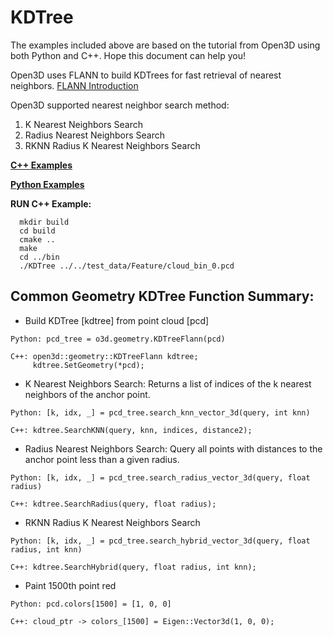 # KDTree
The examples included above are based on the tutorial from Open3D using both Python and C++. Hope this document can help you! 

Open3D uses FLANN to build KDTrees for fast retrieval of nearest neighbors. [FLANN Introduction](https://www.cs.ubc.ca/research/flann/uploads/FLANN/flann_manual-1.8.4.pdf)


Open3D supported nearest neighbor search method:
  1. K Nearest Neighbors Search
  2. Radius Nearest Neighbors Search
  3. RKNN Radius K Nearest Neighbors Search

[**C++ Examples**](https://github.com/LYON-WANG/Learning_Open3D/tree/master/2_KDTree/src)

[**Python Examples**](https://github.com/LYON-WANG/Learning_Open3D/blob/master/2_KDTree/KDTree.py)

**RUN C++ Example:** 
```
  mkdir build
  cd build
  cmake ..
  make
  cd ../bin
  ./KDTree ../../test_data/Feature/cloud_bin_0.pcd
```

## Common Geometry KDTree Function Summary:
  - Build KDTree [kdtree] from point cloud [pcd]
  ```
  Python: pcd_tree = o3d.geometry.KDTreeFlann(pcd)

  C++: open3d::geometry::KDTreeFlann kdtree;
       kdtree.SetGeometry(*pcd);
  ```
  - K Nearest Neighbors Search: Returns a list of indices of the k nearest neighbors of the anchor point.
  ```
  Python: [k, idx, _] = pcd_tree.search_knn_vector_3d(query, int knn)

  C++: kdtree.SearchKNN(query, knn, indices, distance2);
  ```
  - Radius Nearest Neighbors Search: Query all points with distances to the anchor point less than a given radius. 
  ```
  Python: [k, idx, _] = pcd_tree.search_radius_vector_3d(query, float radius)

  C++: kdtree.SearchRadius(query, float radius);
  ```
  - RKNN Radius K Nearest Neighbors Search
  ```
  Python: [k, idx, _] = pcd_tree.search_hybrid_vector_3d(query, float radius, int knn)

  C++: kdtree.SearchHybrid(query, float radius, int knn);
  ```
  - Paint 1500th point red
  ```
  Python: pcd.colors[1500] = [1, 0, 0]

  C++: cloud_ptr -> colors_[1500] = Eigen::Vector3d(1, 0, 0);
  ```